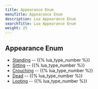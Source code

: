 ```yaml
---
title: Appearance Enum
menuTitle: Appearance Enum
description: Lua Appearance Enum
searchTitle: Lua Appearance Enum
weight: 25
---
```

## Appearance Enum
- [Standing](standing) -- {{% lua_type_number %}}
- [Sitting](sitting) -- {{% lua_type_number %}}
- [Crouching](crouching) -- {{% lua_type_number %}}
- [Dead](dead) -- {{% lua_type_number %}}
- [Looting](looting) -- {{% lua_type_number %}}